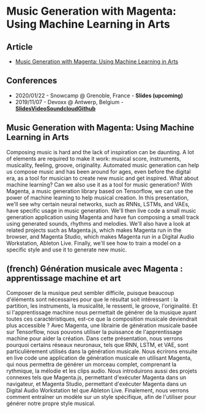 # Music Generation with Magenta: Using Machine Learning in Arts

## Article

- [Music Generation with Magenta: Using Machine Learning in Arts](/articles/2019-10-15-music-generation-with-magenta)

## Conferences

- 2020/01/22 - Snowcamp @ Grenoble, France - <span class="icon icon-slideshare">**Slides (upcoming)**</span>
- 2019/11/07 - Devoxx @ Antwerp, Belgium - <span class="icon icon-slideshare">**[Slides](https://dubreuia.github.io/alexandredubreuil.com/conferences/music-generation-with-magenta/music-generation-with-magenta-using-machine-learning-in-arts.html)**</span><span class="icon icon-youtube">**[Video](https://www.youtube.com/watch?v=O4uBa0KMeNY)**</span><span class="icon icon-soundcloud">**[Soundcloud](https://soundcloud.com/dubreuia/2019-11-07-devoxx-belgium-live-code?in=dubreuia/sets/generative-music)**</span><span class="icon icon-github">**[Github](https://github.com/dubreuia/alexandredubreuil.com/tree/master/conferences/music-generation-with-magenta/code)**</span>

## Music Generation with Magenta: Using Machine Learning in Arts

Composing music is hard and the lack of inspiration can be daunting. A lot of elements are required to make it work: musical score, instruments, musicality, feeling, groove, originality. Automated music generation can help us compose music and has been around for ages, even before the digital era, as a tool for musician to create new music and get inspired. What about machine learning? Can we also use it as a tool for music generation? With Magenta, a music generation library based on Tensorflow, we can use the power of machine learning to help musical creation. In this presentation, we'll see why certain neural networks, such as RNNs, LSTMs, and VAEs, have specific usage in music generation. We'll then live code a small music generation application using Magenta and have fun composing a small track using generated sounds, rhythms and melodies. We'll also have a look at related projects such as Magenta.js, which makes Magenta run in the browser, and Magenta Studio, which makes Magenta run in a Digital Audio Workstation, Ableton Live. Finally, we'll see how to train a model on a specific style and use it to generate new music.

<!-- Elevator pitch: Who doesn't like music? I touches all of us, it is a fun, complex, interesting and never ending subject. Music generation using machine learning is a new and fascinating subject, since it is interesting for both artistically inclined developers, and also technically inclined artists, opening new doors in creation and inspiration. -->

<!-- Notes: This presentation has been presented at Devoxx BE, you can find the video link here: https://www.youtube.com/watch?v=O4uBa0KMeNY. The content will be updated in light of the comments I've received at Devoxx BE, including more live music and code. See more information on my website: https://alexandredubreuil.com/conferences/music-generation-with-magenta/. This session could also be a hands-on lab, but I prefer the conference type. The presentation is based on my upcoming book, Music Generation with Magenta, to be published on Packt in 2020. -->

## (french) Génération musicale avec Magenta : apprentissage machine et art

Composer de la musique peut sembler difficile, puisque beaucoup d'éléments sont nécessaires pour que le résultat soit intéressant : la partition, les instruments, la musicalité, le ressenti, le groove, l'originalité. Et si l'apprentissage machine nous permettait de générer de la musique ayant toutes ces caractéristiques, est-ce que la composition musicale deviendrait plus accessible ? Avec Magenta, une librairie de génération musicale basée sur Tensorflow, nous pouvons utiliser la puissance de l'apprentissage machine pour aider la création. Dans cette présentation, nous verrons pourquoi certains réseaux neuronaux, tels que RNN, LSTM, et VAE, sont particulièrement utilisés dans la génération musicale. Nous écrirons ensuite en live code une application de génération musicale en utilisant Magenta, qui nous permettra de générer un morceau complet, comprenant la rythmique, la mélodie et les clips audio. Nous introduirons aussi des projets connexes tels que Magenta.js, permettant d'exécuter Magenta dans un navigateur, et Magenta Studio, permettant d'exécuter Magenta dans un Digital Audio Workstation tel que Ableton Live. Finalement, nous verrons comment entraîner un modèle sur un style spécifique, afin de l'utiliser pour générer notre propre style musical.

<!-- Notes: Cette présentation a été montrée à Devoxx BE, vous pouvez trouver le lien vidéo ici : https://www.youtube.com/watch?v=O4uBa0KMeNY. Le contenu sera mis à jour en fonction des commentaires reçus, c'est-à-dire davantage de musique et davantage de live code. Pour plus d'information sur la présentation, voir mon site web : https://alexandredubreuil.com/conferences/music-generation-with-magenta/. Cette session pourrait aussi être un hands-on lab, mais je préfère le type conférence. Cette présentation est partiellement basée sur mon livre, Music Generation with Magenta, qui paraîtra chez Packt Publishing en 2020. Vu la nature de la présentation, j'ai besoin de pouvoir sortir sur l'audio de la salle.

## [Latest slides](https://alexandredubreuil.com/conferences/music-generation-with-magenta/music-generation-with-magenta-using-machine-learning-in-arts.html)

<iframe class="slides" src="https://alexandredubreuil.com/conferences/music-generation-with-magenta/music-generation-with-magenta-using-machine-learning-in-arts.html" frameborder="0"></iframe>

## [Latest video](https://www.youtube-nocookie.com/embed/O4uBa0KMeNY)

<iframe class="video" src="https://www.youtube-nocookie.com/embed/O4uBa0KMeNY" frameborder="0" allow="accelerometer; autoplay; encrypted-media; gyroscope; picture-in-picture" allowfullscreen></iframe>
